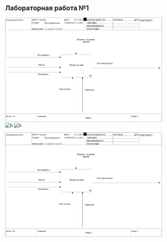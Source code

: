 ## Лабораторная работа №1<br>
![h](https://github.com/Andreyfrech/Andreyfrech.github.io/blob/master/Операция%20Построить%20дом%20_Ramus%20-%20проект1.rsf%20(незарегистрированная%20копия)_files/model.png?raw=true)
![h](http://www.plantuml.com/plantuml/png/TP0zJiCm7CNd-XH_TGA9GvHo0JPcAubeL3T6TYe6X0HbJ0_0W8IOM2t4XqERSeNd6_6Y2AaCdHA_Z_UJFV6rTlLoOPIVbzMLTdeXcT7UouqQJNKsltHsMULdrbWd5xEoBjJer3bxFIXJmmY3rkM5svTkrR0onajQfJli4DCA7zYazLYqbtFk2nxHfVlUJm_OqktutoWyOqTvg56atA0LlFEubNzkv7VzvnpX2Q6dq8e8s93M7808NljSdyRd2KVP2NX3P2i8VlOOBRuH1L-a17HCjCUytgpC2ybAbvb2JOegvnF-0W00)
![h](http://www.plantuml.com/plantuml/png/fPAnIWD148Rhp5CCLscHDn29yI6ibxirMNAvbTaD5aRGizG7i134oZO40tecUORPDtB2Ud2OrSPgXt_-_vjXs87pYlniMeARcEf2aPgYohqbl8BUKEMJ4TbPLPpQKgIpiV4QUYT4zZ8gmr8iOhHKQEfArntUpEbSEVrlOgdFFNgBP4PZZuKXdNjZAuZxyYkl-9Etl9ItGUKmuvTGXnkHtaEzQuO7v6TUVOlBh4q-yYRSxjHmnsinRgI-ZuGdCGeqrF8sRI31JO_xQqAC91ePj0UJPRUn6w4o9wQw-WStl41-atBDYmmIo_NxUB3FEeIKAERakl3ZlaTpCUxFWbHMcFFZNyuC0rqLyl--0000)


![h](https://github.com/Andreyfrech/Andreyfrech.github.io/blob/master/Операция%20Построить%20дом%20_Ramus%20-%20проект1.rsf%20(незарегистрированная%20копия)_files/model.png?raw=true)

